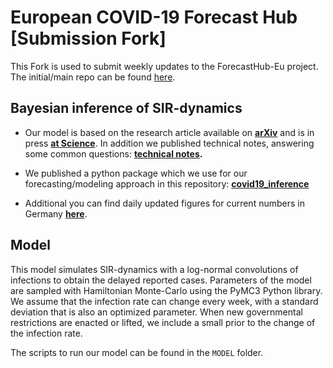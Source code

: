 # European COVID-19 Forecast Hub [Submission Fork]

This Fork is used to submit weekly updates to the ForecastHub-Eu project. The initial/main repo can be found [here](https://github.com/epiforecasts/covid19-forecast-hub-europe).

## Bayesian inference of SIR-dynamics

- Our model is based on the research article available on __[arXiv](https://arxiv.org/abs/2004.01105)__ and is in press __[at Science](https://science.sciencemag.org/content/early/2020/05/14/science.abb9789)__. In addition we published technical notes, answering some common questions: __[technical notes](technical_notes_dehning_etal_2020.pdf).__

- We published a python package which we use for our forecasting/modeling approach in this repository: __[covid19_inference](https://github.com/Priesemann-Group/covid19_inference)__

- Additional you can find daily updated figures for current numbers in Germany __[here](https://github.com/Priesemann-Group/covid19_inference_forecast)__.


## Model

This model simulates SIR-dynamics with a log-normal convolutions of infections to obtain the delayed reported cases.
Parameters of the model are sampled with Hamiltonian Monte-Carlo using the PyMC3 Python library. We assume that the infection rate can change every week, with a standard deviation that is also an optimized parameter. When new governmental restrictions are enacted or lifted, we include a small prior to the change of the infection rate.

The scripts to run our model can be found in the `MODEL` folder.